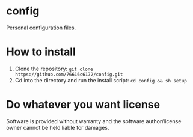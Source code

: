 # config
Personal configuration files.

# How to install
1. Clone the repository: `git clone https://github.com/76616c6172/config.git`
1. Cd into the directory and run the install script: `cd config && sh
   setup`

# Do whatever you want license
Software is provided without warranty and the software author/license owner cannot be held liable for damages.
